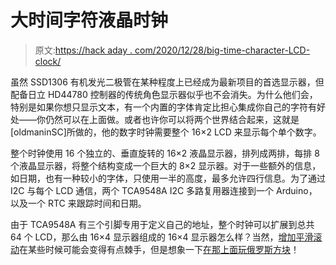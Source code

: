 # 大时间字符液晶时钟

> 原文:[https://hack aday . com/2020/12/28/big-time-character-LCD-clock/](https://hackaday.com/2020/12/28/big-time-character-lcd-clock/)

虽然 SSD1306 有机发光二极管在某种程度上已经成为最新项目的首选显示器，但配备日立 HD44780 控制器的传统角色显示器似乎也不会消失。为什么他们会，特别是如果你想只显示文本，有一个内置的字体肯定比担心集成你自己的字符有好处——你仍然可以在上面做。或者也许你可以将两个世界结合起来，这就是[oldmaninSC]所做的，他的数字时钟需要整个 16×2 LCD 来显示每个单个数字。

整个时钟使用 16 个独立的、垂直旋转的 16×2 液晶显示器，排列成两排，每排 8 个液晶显示器，将整个结构变成一个巨大的 8×2 显示器。对于一些额外的信息，如日期，也有一种较小的字体，只使用一半的高度，最多允许四行信息。为了通过 I2C 与每个 LCD 通信，两个 TCA9548A I2C 多路复用器连接到一个 Arduino，以及一个 RTC 来跟踪时间和日期。

由于 TCA9548A 有三个引脚专用于定义自己的地址，整个时钟可以扩展到总共 64 个 LCD，那么由 16×4 显示器组成的 16×4 显示器怎么样？当然，[增加平滑滚动](https://hackaday.com/2020/07/16/smoother-text-scrolling-on-hd44780-lcds/)在某些时候可能会变得有点棘手，但是想象一下[在那上面玩俄罗斯方块](https://hackaday.com/2016/04/09/tetris-everywhere-character-lcd-edition/)！